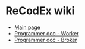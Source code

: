 # ReCodEx wiki

- [Main page](https://github.com/ReCodEx/wiki/wiki)
- [Programmer doc - Worker](http://recodex.github.io/worker/)
- [Programmer doc - Broker](http://recodex.github.io/broker/)
